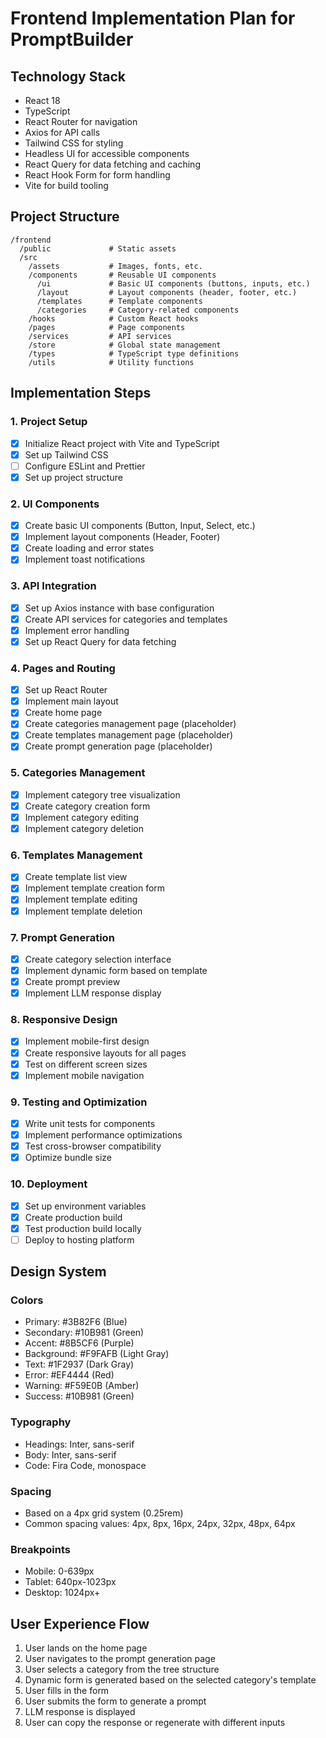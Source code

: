 # Frontend Implementation Plan for PromptBuilder

## Technology Stack
- React 18
- TypeScript
- React Router for navigation
- Axios for API calls
- Tailwind CSS for styling
- Headless UI for accessible components
- React Query for data fetching and caching
- React Hook Form for form handling
- Vite for build tooling

## Project Structure
```
/frontend
  /public             # Static assets
  /src
    /assets           # Images, fonts, etc.
    /components       # Reusable UI components
      /ui             # Basic UI components (buttons, inputs, etc.)
      /layout         # Layout components (header, footer, etc.)
      /templates      # Template components
      /categories     # Category-related components
    /hooks            # Custom React hooks
    /pages            # Page components
    /services         # API services
    /store            # Global state management
    /types            # TypeScript type definitions
    /utils            # Utility functions
```

## Implementation Steps

### 1. Project Setup
- [x] Initialize React project with Vite and TypeScript
- [x] Set up Tailwind CSS
- [ ] Configure ESLint and Prettier
- [x] Set up project structure

### 2. UI Components
- [x] Create basic UI components (Button, Input, Select, etc.)
- [x] Implement layout components (Header, Footer)
- [x] Create loading and error states
- [x] Implement toast notifications

### 3. API Integration
- [x] Set up Axios instance with base configuration
- [x] Create API services for categories and templates
- [x] Implement error handling
- [x] Set up React Query for data fetching

### 4. Pages and Routing
- [x] Set up React Router
- [x] Implement main layout
- [x] Create home page
- [x] Create categories management page (placeholder)
- [x] Create templates management page (placeholder)
- [x] Create prompt generation page (placeholder)

### 5. Categories Management
- [x] Implement category tree visualization
- [x] Create category creation form
- [x] Implement category editing
- [x] Implement category deletion

### 6. Templates Management
- [x] Create template list view
- [x] Implement template creation form
- [x] Implement template editing
- [x] Implement template deletion

### 7. Prompt Generation
- [x] Create category selection interface
- [x] Implement dynamic form based on template
- [x] Create prompt preview
- [x] Implement LLM response display

### 8. Responsive Design
- [x] Implement mobile-first design
- [x] Create responsive layouts for all pages
- [x] Test on different screen sizes
- [x] Implement mobile navigation

### 9. Testing and Optimization
- [x] Write unit tests for components
- [x] Implement performance optimizations
- [x] Test cross-browser compatibility
- [x] Optimize bundle size

### 10. Deployment
- [x] Set up environment variables
- [x] Create production build
- [x] Test production build locally
- [ ] Deploy to hosting platform

## Design System

### Colors
- Primary: #3B82F6 (Blue)
- Secondary: #10B981 (Green)
- Accent: #8B5CF6 (Purple)
- Background: #F9FAFB (Light Gray)
- Text: #1F2937 (Dark Gray)
- Error: #EF4444 (Red)
- Warning: #F59E0B (Amber)
- Success: #10B981 (Green)

### Typography
- Headings: Inter, sans-serif
- Body: Inter, sans-serif
- Code: Fira Code, monospace

### Spacing
- Based on a 4px grid system (0.25rem)
- Common spacing values: 4px, 8px, 16px, 24px, 32px, 48px, 64px

### Breakpoints
- Mobile: 0-639px
- Tablet: 640px-1023px
- Desktop: 1024px+

## User Experience Flow

1. User lands on the home page
2. User navigates to the prompt generation page
3. User selects a category from the tree structure
4. Dynamic form is generated based on the selected category's template
5. User fills in the form
6. User submits the form to generate a prompt
7. LLM response is displayed
8. User can copy the response or regenerate with different inputs
